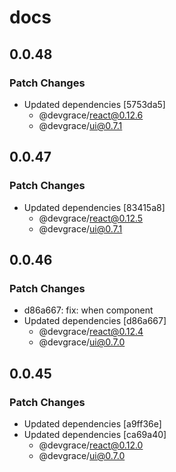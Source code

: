 # docs

## 0.0.48

### Patch Changes

- Updated dependencies [5753da5]
  - @devgrace/react@0.12.6
  - @devgrace/ui@0.7.1

## 0.0.47

### Patch Changes

- Updated dependencies [83415a8]
  - @devgrace/react@0.12.5
  - @devgrace/ui@0.7.1

## 0.0.46

### Patch Changes

- d86a667: fix: when component
- Updated dependencies [d86a667]
  - @devgrace/react@0.12.4
  - @devgrace/ui@0.7.0

## 0.0.45

### Patch Changes

- Updated dependencies [a9ff36e]
- Updated dependencies [ca69a40]
  - @devgrace/react@0.12.0
  - @devgrace/ui@0.7.0
